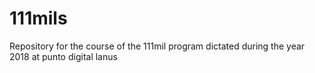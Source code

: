 # 111mils
Repository for the course of the 111mil program dictated during the year 2018 at punto digital lanus
